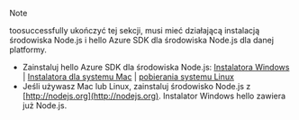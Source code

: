 
> [!NOTE]
> toosuccessfully ukończyć tej sekcji, musi mieć działającą instalacją środowiska Node.js i hello Azure SDK dla środowiska Node.js dla danej platformy.
> 
> * Zainstaluj hello Azure SDK dla środowiska Node.js: [Instalatora Windows](http://go.microsoft.com/fwlink/?LinkId=254279) | [Instalatora dla systemu Mac](http://go.microsoft.com/fwlink/?LinkId=253471) | [pobierania systemu Linux](http://go.microsoft.com/fwlink/?LinkId=253472)
> * Jeśli używasz Mac lub Linux, zainstaluj środowisko Node.js z [http://nodejs.org](http://nodejs.org). Instalator Windows hello zawiera już Node.js.
> 
> 
